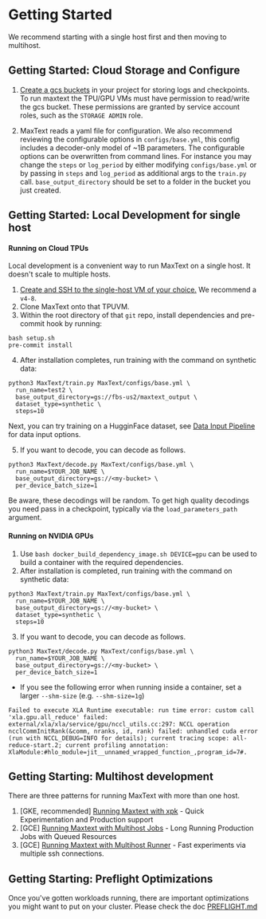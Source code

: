 # Getting Started

We recommend starting with a single host first and then moving to multihost.

## Getting Started: Cloud Storage and Configure
1. [Create a gcs buckets](https://cloud.google.com/storage/docs/creating-buckets) in your project for storing logs and checkpoints. To run maxtext the TPU/GPU VMs must have permission to read/write the gcs bucket. These permissions are granted by service account roles, such as the `STORAGE ADMIN` role.

2. MaxText reads a yaml file for configuration. We also recommend reviewing the configurable options in `configs/base.yml`, this config includes a decoder-only model of ~1B parameters. The configurable options can be overwritten from command lines. For instance you may change the `steps` or `log_period` by either modifying `configs/base.yml` or by passing in `steps` and `log_period` as additional args to the `train.py` call. `base_output_directory` should be set to a folder in the bucket you just created.

## Getting Started: Local Development for single host

#### Running on Cloud TPUs
Local development is a convenient way to run MaxText on a single host. It doesn't scale to
multiple hosts.

1. [Create and SSH to the single-host VM of your choice.](https://cloud.google.com/tpu/docs/users-guide-tpu-vm#creating_a_cloud_tpu_vm_with_gcloud) We recommend a `v4-8`.
2. Clone MaxText onto that TPUVM.
3. Within the root directory of that `git` repo, install dependencies and pre-commit hook by running:
```
bash setup.sh
pre-commit install
```
4. After installation completes, run training with the command on synthetic data:
```
python3 MaxText/train.py MaxText/configs/base.yml \
  run_name=test2 \
  base_output_directory=gs://fbs-us2/maxtext_output \
  dataset_type=synthetic \
  steps=10
```
Next, you can try training on a HugginFace dataset, see [Data Input Pipeline](https://github.com/google/maxtext/blob/main/getting_started/Data_Input_Pipeline.md) for data input options.

5. If you want to decode, you can decode as follows.
```
python3 MaxText/decode.py MaxText/configs/base.yml \
  run_name=$YOUR_JOB_NAME \
  base_output_directory=gs://<my-bucket> \
  per_device_batch_size=1
```
Be aware, these decodings will be random. To get high quality decodings you need pass in a checkpoint, typically via the `load_parameters_path` argument.


#### Running on NVIDIA GPUs
1. Use `bash docker_build_dependency_image.sh DEVICE=gpu` can be used to build a container with the required dependencies.
2. After installation is completed, run training with the command on synthetic data:
```
python3 MaxText/train.py MaxText/configs/base.yml \
  run_name=$YOUR_JOB_NAME \
  base_output_directory=gs://<my-bucket> \
  dataset_type=synthetic \
  steps=10  
```

3. If you want to decode, you can decode as follows.
```
python3 MaxText/decode.py MaxText/configs/base.yml \
  run_name=$YOUR_JOB_NAME \
  base_output_directory=gs://<my-bucket> \
  per_device_batch_size=1  
```

* If you see the following error when running inside a container, set a larger `--shm-size` (e.g. `--shm-size=1g`)
```
Failed to execute XLA Runtime executable: run time error: custom call 'xla.gpu.all_reduce' failed: external/xla/xla/service/gpu/nccl_utils.cc:297: NCCL operation ncclCommInitRank(&comm, nranks, id, rank) failed: unhandled cuda error (run with NCCL_DEBUG=INFO for details); current tracing scope: all-reduce-start.2; current profiling annotation: XlaModule:#hlo_module=jit__unnamed_wrapped_function_,program_id=7#.
```

## Getting Starting: Multihost development
There are three patterns for running MaxText with more than one host.

1. [GKE, recommended] [Running Maxtext with xpk](Run_MaxText_via_xpk.md) - Quick Experimentation and Production support
2. [GCE] [Running Maxtext with Multihost Jobs](Run_MaxText_via_multihost_job.md) - Long Running Production Jobs with Queued Resources
3. [GCE] [Running Maxtext with Multihost Runner](Run_MaxText_via_multihost_runner.md) -  Fast experiments via multiple ssh connections.

## Getting Starting: Preflight Optimizations

Once you've gotten workloads running, there are important optimizations you might want to put on your cluster. Please check the doc [PREFLIGHT.md](https://github.com/google/maxtext/blob/main/PREFLIGHT.md)
